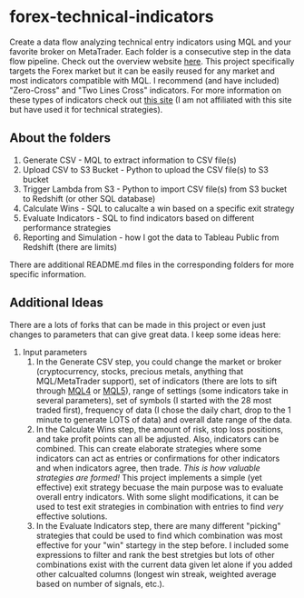 # forex-technical-indicators
Create a data flow analyzing technical entry indicators using MQL and your favorite broker on MetaTrader.  Each folder is a consecutive step in the data flow pipeline.  Check out the overview website [here](https://s3-us-west-1.amazonaws.com/forex.timsgrignoli.com/index.html).
This project specifically targets the Forex market but it can be easily reused for any market and most indicators compatible with MQL.  I recommend (and have included) "Zero-Cross" and "Two Lines Cross" indicators.  For more information on these types of indicators check out [this site](https://nononsenseforex.com/indicators/forex-trend-indicators/) (I am not affiliated with this site but have used it for technical strategies).

## About the folders
1. Generate CSV - MQL to extract information to CSV file(s)
1. Upload CSV to S3 Bucket - Python to upload the CSV file(s) to S3 bucket
1. Trigger Lambda from S3 - Python to import CSV file(s) from S3 bucket to Redshift (or other SQL database)
1. Calculate Wins - SQL to calucalte a win based on a specific exit strategy
1. Evaluate Indicators - SQL to find indicators based on different performance strategies
1. Reporting and Simulation - how I got the data to Tableau Public from Redshift (there are limits)

There are additional README.md files in the corresponding folders for more specific information.

## Additional Ideas
There are a lots of forks that can be made in this project or even just changes to parameters that can give great data.  I keep some ideas here:
1. Input parameters
   1. In the Generate CSV step, you could change the market or broker (cryptocurrency, stocks, precious metals, anything that MQL/MetaTrader support), set of indicators (there are lots to sift through [MQL4](https://www.mql5.com/en/code/mt4/indicators) or [MQL5](https://www.mql5.com/en/code/mt5/indicators)), range of settings (some indicators take in several parameters), set of symbols (I started with the 28 most traded first), frequency of data (I chose the daily chart, drop to the 1 minute to generate LOTS of data) and overall date range of the data.
   1. In the Calculate Wins step, the amount of risk, stop loss positions, and take profit points can all be adjusted.  Also, indicators can be combined.  This can create elaborate strategies where some indicators can act as entries or confirmations for other indicators and when indicators agree, then trade. *This is how valuable strategies are formed!* This project implements a simple (yet effective) exit strategy becuase the main purpose was to evaluate overall entry indicators.  With some slight modifications, it can be used to test exit strategies in combination with entries to find *very* effective solutions.
   1. In the Evaluate Indicators step, there are many different "picking" strategies that could be used to find which combination was most effective for your "win" startegy in the step before.  I included some expressions to filter and rank the best stretgies but lots of other combinations exist with the current data given let alone if you added other calcualted columns (longest win streak, weighted average based on number of signals, etc.).
